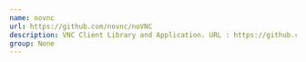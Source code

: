 ```yaml
---
name: novnc
url: https://github.com/novnc/noVNC
description: VNC Client Library and Application. URL : https://github.com/novnc/noVNC Groups : None
group: None
---
```

